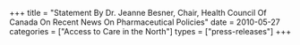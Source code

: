 +++
title = "Statement By Dr. Jeanne Besner, Chair, Health Council Of Canada On Recent News On Pharmaceutical Policies"
date = 2010-05-27
categories = ["Access to Care in the North"]
types = ["press-releases"]
+++
